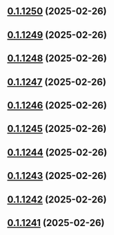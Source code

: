 ## [0.1.1250](https://github.com/binary-braids/terraform-oracle/compare/v0.1.1249...v0.1.1250) (2025-02-26)



## [0.1.1249](https://github.com/binary-braids/terraform-oracle/compare/v0.1.1248...v0.1.1249) (2025-02-26)



## [0.1.1248](https://github.com/binary-braids/terraform-oracle/compare/v0.1.1247...v0.1.1248) (2025-02-26)



## [0.1.1247](https://github.com/binary-braids/terraform-oracle/compare/v0.1.1246...v0.1.1247) (2025-02-26)



## [0.1.1246](https://github.com/binary-braids/terraform-oracle/compare/v0.1.1245...v0.1.1246) (2025-02-26)



## [0.1.1245](https://github.com/binary-braids/terraform-oracle/compare/v0.1.1244...v0.1.1245) (2025-02-26)



## [0.1.1244](https://github.com/binary-braids/terraform-oracle/compare/v0.1.1243...v0.1.1244) (2025-02-26)



## [0.1.1243](https://github.com/binary-braids/terraform-oracle/compare/v0.1.1242...v0.1.1243) (2025-02-26)



## [0.1.1242](https://github.com/binary-braids/terraform-oracle/compare/v0.1.1241...v0.1.1242) (2025-02-26)



## [0.1.1241](https://github.com/binary-braids/terraform-oracle/compare/v0.1.1240...v0.1.1241) (2025-02-26)



